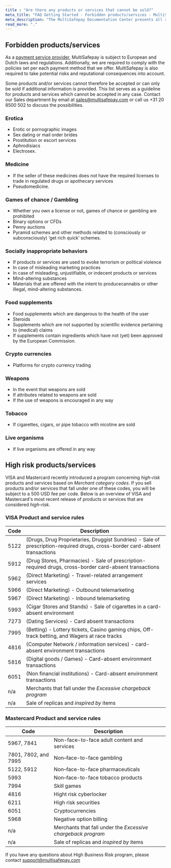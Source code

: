 ```yaml
---
title : "Are there any products or services that cannot be sold?"
meta_title: "FAQ Getting Started - Forbidden products/services - MultiSafepay Docs"
meta_description: "The MultiSafepay Documentation Center presents all relevant information about our Plugins and API. You can also find support pages for payment methods, tools and general questions as well as the contact details of our Support and Integration Teams."
read_more: "."
---
```


## Forbidden products/services

As a [payment service provider](/faq/general/glossary/#payment-service-provider-psp), MultiSafepay is subject to European and Dutch laws and regulations. Additionally, we are required to comply with the policies set per each payment method that we offer. MultiSafepay is also required to take potential risks and reputational consequences into account.

Some products and/or services cannot therefore be accepted or can only be sold if additional information is provided. This list serves as a guideline for products and services which cannot be accepted in any case. Contact our Sales department by email at <sales@multisafepay.com> or call us +31 20 8500 502 to discuss the possibilities.

### Erotica
* Erotic or pornographic images
* Sex dating or mail order brides
* Prostitution or escort services
* Aphrodisiacs
* Electrosex.

### Medicine
* If the seller of these medicines does not have the required licenses to trade in regulated drugs or apothecary services
* Pseudomedicine.

### Games of chance / Gambling
* Whether you own a license or not, games of chance or gambling are prohibited
* Binary options or CFDs
* Penny auctions
* Pyramid schemes and other methods related to (consciously or subconsciously) ‘get rich quick’ schemes.

### Socially inappropriate behaviors
* If products or services are used to evoke terrorism or political violence
* In case of misleading marketing practices
* In case of misleading, unjustifiable, or indecent products or services
* Mind-altering substances
* Materials that are offered with the intent to producecannabis or other illegal, mind-altering substances.

### Food supplements
* Food supplements which are dangerous to the health of the user
* Steroids
* Supplements which are not supported by scientific evidence pertaining to (medical) claims
* If supplements contain ingredients which have not (yet) been approved by the European Commission.

### Crypto currencies
* Platforms for crypto currency trading

### Weapons
* In the event that weapons are sold
* If attributes related to weapons are sold
* If the use of weapons is encouraged in any way

### Tobacco
* If cigarettes, cigars, or pipe tobacco with nicotine are sold

### Live organisms
* If live organisms are offered in any way

## High risk products/services

VISA and Mastercard recently introduced a program concerning _high-risk_ products and services based on _Merchant category codes_. If you sell products and/or services that fall under one of these codes, you will be subject to a 500 USD fee per code. Below is an overview of VISA and Mastercard's most recent release of products or services that are considered _high-risk_.

### VISA Product and service rules

| Code    | Description              |
| --------- | ------------------------ |
| 5122 | (Drugs, Drug Proprietaries, Druggist Sundries) - Sale of prescription-required drugs, cross-border card-absent transactions |
| 5912  | (Drug Stores, Pharmacies) - Sale of prescription-required drugs, cross-border card-absent transactions |
| 5962 | (Direct Marketing) - Travel-related arrangement services |
| 5966  |  (Direct Marketing) - Outbound telemarketing |
| 5967  | (Direct Marketing) - Inbound telemarketing |
| 5993 | (Cigar Stores and Stands) - Sale of cigarettes in a card-absent environment |
| 7273  | (Dating Services) - Card absent transactions |
| 7995 | (Betting) - Lottery tickets, Casino gaming chips, Off-track betting, and Wagers at race tracks |
| 4816 | (Computer Network / information services) - card-absent environment transactions |
| 5816 | (Digital goods / Games) - Card-absent environment transactions |
| 6051  | (Non financial institutions) - Card-absent environment transactions |
| n/a | Merchants that fall under the _Excessive chargeback program_ |
| n/a | Sale of replicas and _inspired by_ items |

### Mastercard Product and service rules

| Code    | Description              |
| --------- | ------------------------ |
| 5967, 7841 | Non-face-to-face adult content and services |
| 7801, 7802, and 7995  | Non–face-to-face gambling |
| 5122, 5912 | Non–face-to-face pharmaceuticals |
| 5993  |  Non–face-to-face tobacco products|
| 7994  | Skill games  |
| 4816 | Hight risk cyberlocker |
| 6211 | High risk securities |
| 6051 | Cryptocurrencies |
| 5968 | Negative option billing  |
| n/a | Merchants that fall under the _Excessive chargeback program_ |
| n/a | Sale of replicas and _inspired by_ items |

If you have any questions about High Business Risk program, please contact <support@multisafepay.com>